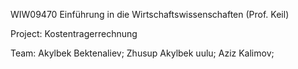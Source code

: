 WIW09470 Einführung in die Wirtschaftswissenschaften (Prof. Keil)

Project: Kostentragerrechnung

Team:
Akylbek Bektenaliev;
Zhusup Akylbek uulu;
Aziz Kalimov;
